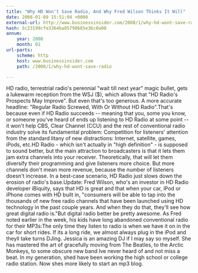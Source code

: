 ```yaml
---
title: "Why HD Won't Save Radio, And Why Fred Wilson Thinks It Will"
date: 2008-01-09 15:51:04 +0000
external-url: http://www.businessinsider.com/2008/1/why-hd-wont-save-radio
hash: 5c23199cfe3364ba05798665e36c0a00
annum:
    year: 2008
    month: 01
url-parts:
    scheme: http
    host: www.businessinsider.com
    path: /2008/1/why-hd-wont-save-radio

---
```


HD radio, terrestrial radio's perennial "wait till next year" magic bullet, gets a lukewarm reception from the WSJ ($), which allows that "HD Radio's Prospects May Improve". But even that's too generous. A more accurate headline: "Regular Radio Screwed, With Or Without HD Radio".That's because even if HD Radio succeeds -- meaning that you, some you know, or someone you've heard of ends up listening to HD Radio at some point -- it won't help CBS, Clear Channel (CCU) and the rest of conventional radio industry solve its fundamental problem: Competition for listeners' attention from the standard litany of new distractions: Internet, satellite, games, iPods, etc.HD Radio - which isn't actually in "high definition" - is supposed to sound better, but the main attraction to broadcasters is that it lets them jam extra channels into your receiver. Theoretically, that will let them diversify their programming and give listeners more choice. But more channels don't mean more revenue, because the number of listeners doesn't increase. In a best-case scenario, HD Radio just slows down the erosion of radio's base.Update: Fred Wilson, who's an investor in HD Radio developer iBiquity, says that HD is great and that when your car, iPod or iPhone comes with HD built in, "consumers will be able to tap into the thousands of new free radio channels that have been launched using HD technology in the past couple years. And when they do that, they'll see how great digital radio is."But digital radio better be pretty awesome. As Fred noted earlier in the week, his kids have long abandoned conventional radio for their MP3s:The only time they listen to radio is when we have it on in the car for short rides. If its a long ride, we almost always plug in the iPod and theyll take turns DJing. Jessica is an amazing DJ if I may say so myself. She has mastered the art of gracefully moving from The Beatles, to the Arctic Monkeys, to some obscure new band Ive never heard of and not miss a beat. In my generation, shed have been working the high school or college radio station. Now shes more likely to start an mp3 blog.

